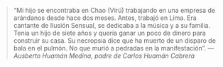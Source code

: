 > “Mi hijo se encontraba en Chao (Virú) trabajando en una empresa de arándanos desde hace dos meses. Antes, trabajó en Lima. Era cantante de Ilusión Sensual, se dedicaba a la música y a su familia. Tenía un hijo de siete años y quería ganar un poco de dinero para construir su casa. Su necropsia dice que ha muerto de un disparo de bala en el pulmón. No que murió a pedradas en la manifestación”.
> — <cite>Ausberto Huamán Medina, padre de Carlos Huamán Cabrera</cite>
